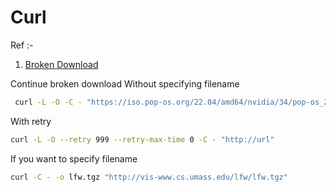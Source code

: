 # Curl

Ref :-

1. [Broken Download](https://www.cyberciti.biz/faq/curl-command-resume-broken-download/)

Continue broken download
Without specifying filename
```sh
 curl -L -O -C - "https://iso.pop-os.org/22.04/amd64/nvidia/34/pop-os_22.04_amd64_nvidia_34.iso"
```

With retry
```sh
curl -L -O --retry 999 --retry-max-time 0 -C - "http://url"
```

If you want to specify filename
```sh
curl -C - -o lfw.tgz "http://vis-www.cs.umass.edu/lfw/lfw.tgz"
```
